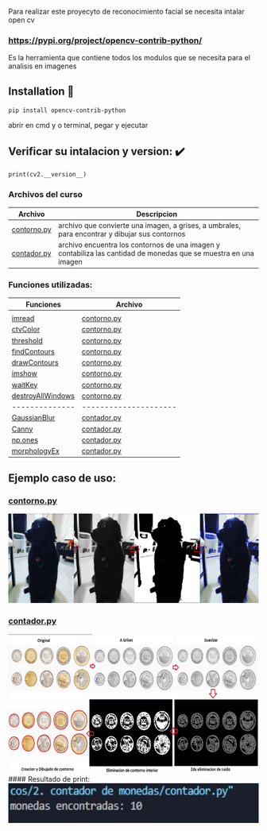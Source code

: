 Para realizar este proyecyto de reconocimiento facial se necesita intalar open cv
### https://pypi.org/project/opencv-contrib-python/
Es la herramienta que contiene todos los modulos que se necesita para el analisis en imagenes
## Installation 🚀

```
pip install opencv-contrib-python
```

abrir en cmd y o terminal, pegar y ejecutar

## Verificar su intalacion y version: :heavy_check_mark:

```
print(cv2.__version__)
```

### Archivos del curso

|   **Archivo**   |   **Descripcion**   | 
| -------------- | --------------------- |
| [contorno.py](./1.%20contorno/contorno.py) | archivo que convierte una imagen, a grises, a umbrales, para encontrar y dibujar sus contornos |
| [contador.py](./2.%20contador%20de%20monedas/contador.py) | archivo encuentra los contornos de una imagen y contabiliza las cantidad de monedas que se muestra en una imagen | 

### Funciones utilizadas:

|   **Funciones**   |   **Archivo**   | 
| -------------- | --------------------- |
| []() | []() |
| [imread](https://docs.opencv.org/3.4/d4/da8/group__imgcodecs.html#ga288b8b3da0892bd651fce07b3bbd3a56) | [contorno.py](./1.%20contorno/contorno.py) |
| [ctvColor](https://docs.opencv.org/3.4/d8/d01/group__imgproc__color__conversions.html#ga397ae87e1288a81d2363b61574eb8cab)| [contorno.py](./1.%20contorno/contorno.py) |
| [threshold](https://docs.opencv.org/3.4/d7/d1b/group__imgproc__misc.html#gae8a4a146d1ca78c626a53577199e9c57) | [contorno.py](./1.%20contorno/contorno.py) |
| [findContours](https://docs.opencv.org/4.x/d3/dc0/group__imgproc__shape.html#gadf1ad6a0b82947fa1fe3c3d497f260e0) | [contorno.py](./1.%20contorno/contorno.py) |
| [drawContours](https://docs.opencv.org/4.x/d6/d6e/group__imgproc__draw.html#ga746c0625f1781f1ffc9056259103edbc) | [contorno.py](./1.%20contorno/contorno.py) |
| [imshow](https://docs.opencv.org/4.x/d7/dfc/group__highgui.html#ga453d42fe4cb60e5723281a89973ee563) | [contorno.py](./1.%20contorno/contorno.py) |
| [waitKey](https://docs.opencv.org/4.x/d7/dfc/group__highgui.html#ga5628525ad33f52eab17feebcfba38bd7) | [contorno.py](./1.%20contorno/contorno.py) |
| [destroyAllWindows](https://docs.opencv.org/4.x/d7/dfc/group__highgui.html#ga6b7fc1c1a8960438156912027b38f481) | [contorno.py](./1.%20contorno/contorno.py) |
| -------------- | --------------------- |
| [GaussianBlur](https://docs.opencv.org/4.x/d4/d86/group__imgproc__filter.html#gaabe8c836e97159a9193fb0b11ac52cf1) | [contador.py](./2.%20contador%20de%20monedas/contador.py) |
| [Canny](https://docs.opencv.org/4.x/dd/d1a/group__imgproc__feature.html#ga04723e007ed888ddf11d9ba04e2232de) | [contador.py](./2.%20contador%20de%20monedas/contador.py) |
| [np.ones](https://numpy.org/doc/stable/reference/generated/numpy.ones.html) | [contador.py](./2.%20contador%20de%20monedas/contador.py) |
| [morphologyEx](https://docs.opencv.org/4.x/d9/d61/tutorial_py_morphological_ops.html) | [contador.py](./2.%20contador%20de%20monedas/contador.py) |


## Ejemplo caso de uso:
### [contorno.py](./1.%20contorno/contorno.py)
<img height="180em" src="./ejemplos/ejemplo-contorno.png"/> 

### [contador.py](./2.%20contador%20de%20monedas/contador.py)
<img height="280em" src="./ejemplos/ejemplo-contador.png"/> 
#### Resultado de print:
<img height="80em" src="./ejemplos/resultado-print-contador.JPG"/> 



